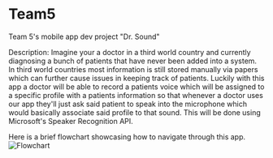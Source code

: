 # Team5
Team 5's mobile app dev project "Dr. Sound"

Description: Imagine your a doctor in a third world country and
currently diagnosing a bunch of patients that have never been added
into a system. In third world countries most information is still
stored manually via papers which can further cause issues in keeping
track of patients. Luckily with this app a doctor will be able to
record a patients voice which will be assigned to a specific profile
with a patients information so that whenever a doctor uses our app
they'll just ask said patient to speak into the microphone which would
basically associate said profile to that sound. This will be done
using Microsoft's Speaker Recognition API.

Here is a brief flowchart showcasing how to navigate through this app. 
![Flowchart](dr_sounds/team_5_ui_flowchart)
